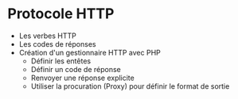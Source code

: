 # Protocole HTTP

- Les verbes HTTP
- Les codes de réponses 
- Création d'un gestionnaire HTTP avec PHP
    - Définir les entêtes 
    - Définir un code de réponse
    - Renvoyer une réponse explicite
    - Utiliser la procuration (Proxy) pour définir le format de sortie
